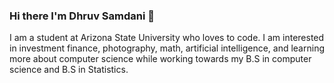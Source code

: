 ### Hi there I'm Dhruv Samdani 👋

I am a student at Arizona State University who loves to code. I am interested in investment finance, photography, math, artificial intelligence, and learning more about computer science while working towards my B.S in computer science and B.S in Statistics.
<!--
**dhruvsamdani/dhruvsamdani** is a ✨ _special_ ✨ repository because its `README.md` (this file) appears on your GitHub profile.

Here are some ideas to get you started:

- 🔭 I’m currently working on ...
- 🌱 I’m currently learning ...
- 👯 I’m looking to collaborate on ...
- 🤔 I’m looking for help with ...
- 💬 Ask me about ...
- 📫 How to reach me: ...
- 😄 Pronouns: ...
- ⚡ Fun fact: ...
-->
